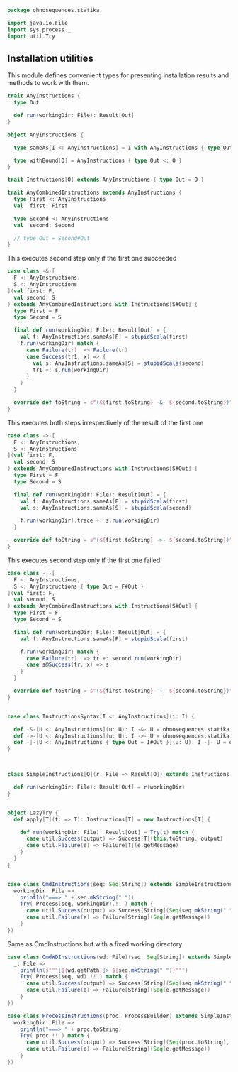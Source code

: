 
```scala
package ohnosequences.statika

import java.io.File
import sys.process._
import util.Try
```


## Installation utilities

This module defines convenient types for presenting installation results and methods to work with
them.


```scala
trait AnyInstructions {
  type Out

  def run(workingDir: File): Result[Out]
}

object AnyInstructions {

  type sameAs[I <: AnyInstructions] = I with AnyInstructions { type Out = I#Out }

  type withBound[O] = AnyInstructions { type Out <: O }
}

trait Instructions[O] extends AnyInstructions { type Out = O }

trait AnyCombinedInstructions extends AnyInstructions {
  type First <: AnyInstructions
  val  first: First

  type Second <: AnyInstructions
  val  second: Second

  // type Out = Second#Out
}
```

This executes second step only if the first one succeeded

```scala
case class -&-[
  F <: AnyInstructions,
  S <: AnyInstructions
](val first: F,
  val second: S
) extends AnyCombinedInstructions with Instructions[S#Out] {
  type First = F
  type Second = S

  final def run(workingDir: File): Result[Out] = {
    val f: AnyInstructions.sameAs[F] = stupidScala(first)
    f.run(workingDir) match {
      case Failure(tr)  => Failure(tr)
      case Success(tr1, x) => {
        val s: AnyInstructions.sameAs[S] = stupidScala(second)
        tr1 +: s.run(workingDir)
      }
    }
  }

  override def toString = s"(${first.toString} -&- ${second.toString})"
}
```

This executes both steps irrespectively of the result of the first one

```scala
case class ->-[
  F <: AnyInstructions,
  S <: AnyInstructions
](val first: F,
  val second: S
) extends AnyCombinedInstructions with Instructions[S#Out] {
  type First = F
  type Second = S

  final def run(workingDir: File): Result[Out] = {
    val f: AnyInstructions.sameAs[F] = stupidScala(first)
    val s: AnyInstructions.sameAs[S] = stupidScala(second)

    f.run(workingDir).trace +: s.run(workingDir)
  }

  override def toString = s"(${first.toString} ->- ${second.toString})"
}
```

This executes second step only if the first one failed

```scala
case class -|-[
  F <: AnyInstructions,
  S <: AnyInstructions { type Out = F#Out }
](val first: F,
  val second: S
) extends AnyCombinedInstructions with Instructions[S#Out] {
  type First = F
  type Second = S

  final def run(workingDir: File): Result[Out] = {
    val f: AnyInstructions.sameAs[F] = stupidScala(first)

    f.run(workingDir) match {
      case Failure(tr)  => tr +: second.run(workingDir)
      case s@Success(tr, x) => s
    }
  }

  override def toString = s"(${first.toString} -|- ${second.toString})"
}


case class InstructionsSyntax[I <: AnyInstructions](i: I) {

  def -&-[U <: AnyInstructions](u: U): I -&- U = ohnosequences.statika.-&-(i, u)
  def ->-[U <: AnyInstructions](u: U): I ->- U = ohnosequences.statika.->-(i, u)
  def -|-[U <: AnyInstructions { type Out = I#Out }](u: U): I -|- U = ohnosequences.statika.-|-(i, u)
}



class SimpleInstructions[O](r: File => Result[O]) extends Instructions[O] {

  def run(workingDir: File): Result[Out] = r(workingDir)
}


object LazyTry {
  def apply[T](t: => T): Instructions[T] = new Instructions[T] {

    def run(workingDir: File): Result[Out] = Try(t) match {
      case util.Success(output) => Success[T](this.toString, output)
      case util.Failure(e) => Failure[T](e.getMessage)
    }
  }
}


case class CmdInstructions(seq: Seq[String]) extends SimpleInstructions[String]({
  workingDir: File =>
    println("===> " + seq.mkString(" "))
    Try( Process(seq, workingDir).!! ) match {
      case util.Success(output) => Success[String](Seq(seq.mkString(" ")), output)
      case util.Failure(e) => Failure[String](Seq(e.getMessage))
    }
})
```

Same as CmdInstructions but with a fixed working directory

```scala
case class CmdWDInstructions(wd: File)(seq: Seq[String]) extends SimpleInstructions[String]({
  _: File =>
    println(s"""[${wd.getPath}]> ${seq.mkString(" ")}""")
    Try( Process(seq, wd).!! ) match {
      case util.Success(output) => Success[String](Seq(seq.mkString(" ")), output)
      case util.Failure(e) => Failure[String](Seq(e.getMessage))
    }
})

case class ProcessInstructions(proc: ProcessBuilder) extends SimpleInstructions[String]({
  workingDir: File =>
    println("===> " + proc.toString)
    Try( proc.!! ) match {
      case util.Success(output) => Success[String](Seq(proc.toString), output)
      case util.Failure(e) => Failure[String](Seq(e.getMessage))
    }
})

```




[main/scala/ohnosequences/statika/aws/amis.scala]: aws/amis.scala.md
[main/scala/ohnosequences/statika/aws/package.scala]: aws/package.scala.md
[main/scala/ohnosequences/statika/bundles.scala]: bundles.scala.md
[main/scala/ohnosequences/statika/compatibles.scala]: compatibles.scala.md
[main/scala/ohnosequences/statika/instructions.scala]: instructions.scala.md
[main/scala/ohnosequences/statika/package.scala]: package.scala.md
[main/scala/ohnosequences/statika/results.scala]: results.scala.md
[test/scala/BundleTest.scala]: ../../../../test/scala/BundleTest.scala.md
[test/scala/InstallWithDepsSuite.scala]: ../../../../test/scala/InstallWithDepsSuite.scala.md
[test/scala/InstallWithDepsSuite_Aux.scala]: ../../../../test/scala/InstallWithDepsSuite_Aux.scala.md
[test/scala/instructions.scala]: ../../../../test/scala/instructions.scala.md
